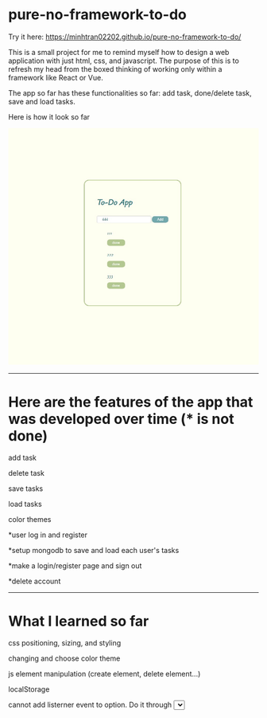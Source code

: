 # pure-no-framework-to-do

Try it here: https://minhtran02202.github.io/pure-no-framework-to-do/

This is a small project for me to remind myself how to design a web application with just html, css, and javascript.
The purpose of this is to refresh my head from the boxed thinking of working only within a framework like React or Vue.

The app so far has these functionalities so far: add task, done/delete task, save and load tasks.

Here is how it look so far

![image](https://github.com/minhtran02202/pure-no-framework-to-do/blob/master/images/version1.jpg)

---

# Here are the features of the app that was developed over time (\* is not done)

add task

delete task

save tasks

load tasks

color themes

\*user log in and register

\*setup mongodb to save and load each user's tasks

\*make a login/register page and sign out

\*delete account

---

# What I learned so far

css positioning, sizing, and styling

changing and choose color theme

js element manipulation (create element, delete element...)

localStorage

cannot add listerner event to option. Do it through <select>, on change, using e.target.value
